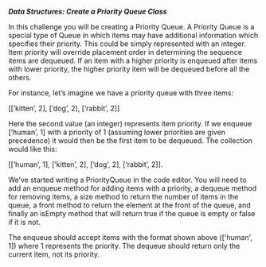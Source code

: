 ***Data Structures: Create a Priority Queue Class***

In this challenge you will be creating a Priority Queue. A Priority Queue is a special type of Queue in which items may have additional information which specifies their priority. This could be simply represented with an integer. Item priority will override placement order in determining the sequence items are dequeued. If an item with a higher priority is enqueued after items with lower priority, the higher priority item will be dequeued before all the others.

For instance, let’s imagine we have a priority queue with three items:

[[’kitten’, 2], [‘dog’, 2], [‘rabbit’, 2]]

Here the second value (an integer) represents item priority. If we enqueue [‘human’, 1] with a priority of 1 (assuming lower priorities are given precedence) it would then be the first item to be dequeued. The collection would like this:

[[‘human’, 1], [’kitten’, 2], [‘dog’, 2], [‘rabbit’, 2]].

We’ve started writing a PriorityQueue in the code editor. You will need to add an enqueue method for adding items with a priority, a dequeue method for removing items, a size method to return the number of items in the queue, a front method to return the element at the front of the queue, and finally an isEmpty method that will return true if the queue is empty or false if it is not.

The enqueue should accept items with the format shown above (['human', 1]) where 1 represents the priority. The dequeue should return only the current item, not its priority.
